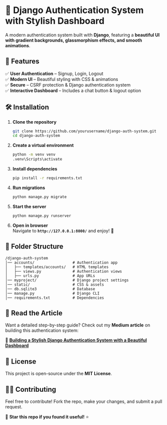 

# **🚀 Django Authentication System with Stylish Dashboard**  

A modern authentication system built with **Django**, featuring a **beautiful UI with gradient backgrounds, glassmorphism effects, and smooth animations**.  

## **🌟 Features**  
✅ **User Authentication** – Signup, Login, Logout  
✅ **Modern UI** – Beautiful styling with CSS & animations  
✅ **Secure** – CSRF protection & Django authentication system  
✅ **Interactive Dashboard** – Includes a chat button & logout option  


## **🛠 Installation**  
1. **Clone the repository**  
   ```bash
   git clone https://github.com/yourusername/django-auth-system.git
   cd django-auth-system
   ```

2. **Create a virtual environment**  
   ```bash
   python -m venv venv
   .venv\Scripts\activate
   ```

3. **Install dependencies**  
   ```bash
   pip install -r requirements.txt
   ```

4. **Run migrations**  
   ```bash
   python manage.py migrate
   ```

5. **Start the server**  
   ```bash
   python manage.py runserver
   ```

6. **Open in browser**  
   Navigate to **`http://127.0.0.1:8000/`** and enjoy! 🚀  

## **📂 Folder Structure**  
```
/django-auth-system
│── accounts/                 # Authentication app
│   ├── templates/accounts/   # HTML templates
│   ├── views.py              # Authentication views
│   ├── urls.py               # App URLs
│── myproject/                # Django project settings
│── static/                   # CSS & assets
│── db.sqlite3                # Database
│── manage.py                 # Django CLI
│── requirements.txt          # Dependencies
```

## 📖 Read the Article
Want a detailed step-by-step guide? Check out my **Medium article** on building this authentication system:

🔗 **[Building a Stylish Django Authentication System with a Beautiful Dashboard](https://medium.com/@lingalingeswaran99/building-a-stylish-django-authentication-system-with-a-beautiful-dashboard-f1b4958212b4)**

## **📜 License**  
This project is open-source under the **MIT License**.  

## **👨‍💻 Contributing**  
Feel free to contribute! Fork the repo, make your changes, and submit a pull request.  


🚀 **Star this repo if you found it useful!** ⭐




